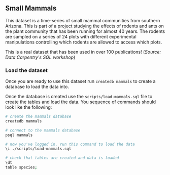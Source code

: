 ## Small Mammals

This dataset is a time-series of small mammal communities from southern Arizona. This is part of a project studying the effects of rodents and ants on the plant community that has been running for almost 40 years. The rodents are sampled on a series of 24 plots with different experimental manipulations controlling which rodents are allowed to access which plots.

This is a real dataset that has been used in over 100 publications! (*Source: Data Carpentry's SQL workshop*)

### Load the dataset

Once you are ready to use this dataset run `createdb mammals` to create a database to load the data into.

Once the database is created use the `scripts/load-mammals.sql` file to create the tables and load the data. You sequence of commands should look like the following:

```bash
# create the mammals database
createdb mammals

# connect to the mammals database
psql mammals

# now you've logged in, run this command to load the data
\i ./scripts/load-mammals.sql

# check that tables are created and data is loaded
\dt
table species;
```